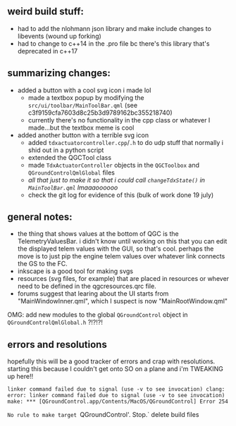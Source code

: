 ## weird build stuff:   

* had to add the nlohmann json library and make include changes to libevents (wound up forking)  
* had to change to c++14 in the .pro file bc there's this library that's deprecated in c++17

## summarizing changes:

* added a button with a cool svg icon i made lol
    - made a textbox popup by modifying the `src/ui/toolbar/MainToolBar.qml` (see  c3f9159cfa7603d8c25b3d9789162bc355218740)
    - currently there's no functionality in the cpp class or whatever I made...but the textbox meme is cool
* added another button with a terrible svg icon
    - added `tdxactuatorcontroller.cpp`/`.h` to do udp stuff that normally i shid out in a python script
    - extended the QGCTool class
    - made `TdxActuatorController` objects in the `QGCToolbox` and `QGroundControlQmlGlobal` files
    - *all that just to make it so that i could call `changeTdxState()` in `MainToolBar.qml` lmaaaoooooo*
    - check the git log for evidence of this (bulk of work done 19 july)  

## general notes:  

* the thing that shows values at the bottom of QGC is the TelemetryValuesBar. i didn't know until working on this that you can edit the displayed telem values with the GUI, so that's cool. perhaps the move is to just pip the engine telem values over whatever link connects the GS to the FC.   
* inkscape is a good tool for making svgs   
* resources (svg files, for example) that are placed in resources or whever need to be defined in the qgcresources.qrc file.     
* forums suggest that learing about the UI starts from "MainWindowInner.qml", which I suspect is now "MainRootWindow.qml"

OMG: add new modules to the global `QGroundControl` object in `QGroundControlQmlGlobal.h` ?!?!?!
## errors and resolutions

hopefully this will be a good tracker of errors and crap with resolutions. starting this because I couldn't get onto SO on a plane and i'm TWEAKING up here!!

`linker command failed due to signal (use -v to see invocation)
clang: error: linker command failed due to signal (use -v to see invocation)
make: *** [QGroundControl.app/Contents/MacOS/QGroundControl] Error 254`
  
  
`No rule to make target `QGroundControl'.  Stop.`
delete build files
  


